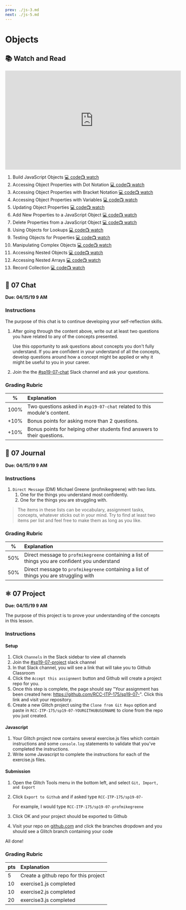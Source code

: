 ```yaml
---
prev: ./js-3.md
next: ./js-5.md
---
```

# Objects

## :books: Watch and Read

<div class="res-em">
<iframe width="560" height="315" src="https://www.youtube.com/embed/ZunUF_WGMb4?rel=0" frameborder="0" allow="accelerometer; autoplay; encrypted-media; gyroscope; picture-in-picture" allowfullscreen></iframe></div>

1. Build JavaScript Objects [:computer: code](https://learn.freecodecamp.org/javascript-algorithms-and-data-structures/basic-javascript/build-javascript-objects)[:tv: watch](https://youtube.com/watch?v=PkZNo7MFNFg&amp;t=6551s)
1. Accessing Object Properties with Dot Notation [:computer: code](https://learn.freecodecamp.org/javascript-algorithms-and-data-structures/basic-javascript/accessing-object-properties-with-dot-notation)[:tv: watch](https://youtube.com/watch?v=PkZNo7MFNFg&amp;t=6646s)
1. Accessing Object Properties with Bracket Notation [:computer: code](https://learn.freecodecamp.org/javascript-algorithms-and-data-structures/basic-javascript/accessing-object-properties-with-bracket-notation)[:tv: watch](https://youtube.com/watch?v=PkZNo7MFNFg&amp;t=6693s)
1. Accessing Object Properties with Variables [:computer: code](https://learn.freecodecamp.org/javascript-algorithms-and-data-structures/basic-javascript/accessing-object-properties-with-variables)[:tv: watch](https://youtube.com/watch?v=PkZNo7MFNFg&amp;t=6767s)
1. Updating Object Properties [:computer: code](https://learn.freecodecamp.org/javascript-algorithms-and-data-structures/basic-javascript/updating-object-properties)[:tv: watch](https://youtube.com/watch?v=PkZNo7MFNFg&amp;t=6814s)
1. Add New Properties to a JavaScript Object [:computer: code](https://learn.freecodecamp.org/javascript-algorithms-and-data-structures/basic-javascript/add-new-properties-to-a-javascript-object)[:tv: watch](https://youtube.com/watch?v=PkZNo7MFNFg&amp;t=6870s)
1. Delete Properties from a JavaScript Object [:computer: code](https://learn.freecodecamp.org/javascript-algorithms-and-data-structures/basic-javascript/delete-properties-from-a-javascript-object)[:tv: watch](https://youtube.com/watch?v=PkZNo7MFNFg&amp;t=6919s)
1. Using Objects for Lookups [:computer: code](https://learn.freecodecamp.org/javascript-algorithms-and-data-structures/basic-javascript/using-objects-for-lookups)[:tv: watch](https://youtube.com/watch?v=PkZNo7MFNFg&amp;t=6954s)
1. Testing Objects for Properties [:computer: code](https://learn.freecodecamp.org/javascript-algorithms-and-data-structures/basic-javascript/testing-objects-for-properties)[:tv: watch](https://youtube.com/watch?v=PkZNo7MFNFg&amp;t=7063s)
1. Manipulating Complex Objects [:computer: code](https://learn.freecodecamp.org/javascript-algorithms-and-data-structures/basic-javascript/manipulating-complex-objects)[:tv: watch](https://youtube.com/watch?v=PkZNo7MFNFg&amp;t=7155s)
1. Accessing Nested Objects [:computer: code](https://learn.freecodecamp.org/javascript-algorithms-and-data-structures/basic-javascript/accessing-nested-objects)[:tv: watch](https://youtube.com/watch?v=PkZNo7MFNFg&amp;t=7260s)
1. Accessing Nested Arrays [:computer: code](https://learn.freecodecamp.org/javascript-algorithms-and-data-structures/basic-javascript/accessing-nested-arrays)[:tv: watch](https://youtube.com/watch?v=PkZNo7MFNFg&amp;t=7313s)
1. Record Collection [:computer: code](https://learn.freecodecamp.org/javascript-algorithms-and-data-structures/basic-javascript/record-collection)[:tv: watch](https://youtube.com/watch?v=PkZNo7MFNFg&amp;t=7386s)

<div class="asn chat">

## :speech_balloon: 07 Chat

**Due: 04/15/19 9 AM**

### Instructions

The purpose of this chat is to continue developing your self-reflection skills.

1. After going through the content above, write out at least two questions you have related to any of the concepts presented.

    Use this opportunity to ask questions about concepts you don't fully understand. If you are confident in your understand of all the concepts, develop questions around how a concept might be applied or why it might be useful to you in your career.

1. Join the the [#sp19-07-chat][] Slack channel and ask your questions.

### Grading Rubric

| % | Explanation|
|-----|:--------|
| 100% | Two questions asked in `#sp19-07-chat` related to this module's content. |
| +10% | Bonus points for asking more than 2 questions. |
| +10% | Bonus points for helping other students find answers to their questions. |

</div>

<div class="asn journal">

## :memo: 07 Journal

**Due: 04/15/19 9 AM**

### Instructions

1. `Direct Message` (DM) Michael Greene (profmikegreene) with two lists.
    1. One for the things you understand most confidently.
    1. One for the things you are struggling with.

>The items in these lists can be vocabulary, assignment tasks, concepts, whatever sticks out in your mind. Try to find at least two items per list and feel free to make them as long as you like.

### Grading Rubric

| % | Explanation|
|-----|:--------|
| 50% | Direct message to `profmikegreene` containing a list of things you are confident you understand |
| 50% | Direct message to `profmikegreene` containing a list of things you are struggling with |

</div>

<div class="asn project">

## :atom_symbol: 07 Project

**Due: 04/15/19 9 AM**

The purpose of this project is to prove your understanding of the concepts in this lesson.

### Instructions

#### Setup

1. Click `Channels` in the Slack sidebar to view all channels
1. Join the [#sp19-07-project][] slack channel
1. In that Slack channel, you will see a link that will take you to Github Classroom
1. Click the `Accept this assignment` button and Github will create a project repo for you.
1. Once this step is complete, the page should say "Your assignment has been created here: https://github.com/RCC-ITP-175/sp19-07-". Click this link and visit your repository.
1. Create a new Glitch project using the `Clone from Git Repo` option and paste in `RCC-ITP-175/sp19-07-YOURGITHUBUSERNAME` to clone from the repo you just created.

#### Javascript

1. Your Glitch project now contains several exercise.js files which contain instructions and some `console.log` statements to validate that you've completed the instructions.
1. Write some Javascript to complete the instructions for each of the exercise.js files.

#### Submission

1. Open the Glitch Tools menu in the bottom left, and select `Git, Import, and Export`
1. Click `Export to Github` and if asked type `RCC-ITP-175/sp19-07-`

    For example, I would type `RCC-ITP-175/sp19-07-profmikegreene`

1. Click OK and your project should be exported to Github
1. Visit your repo on [github.com][] and click the branches dropdown and you should see a Glitch branch containing your code

All done!

### Grading Rubric

| pts | Explanation|
|-----|:--------|
| 5 | Create a github repo for this project |
| 10 | exercise1.js completed |
| 10 | exercise2.js completed |
| 20 | exercise3.js completed |

</div>

[//]: # (References)

[github.com]: https://github.com "Github homepage"
[#sp19-07-chat]: https://rccitp175.slack.com/messages/CHASZQKRR "#sp19-07-chat Slack channel"
[#sp19-07-project]: https://rccitp175.slack.com/messages/CHNCRME8G "#sp19-07-project Slack channel"
